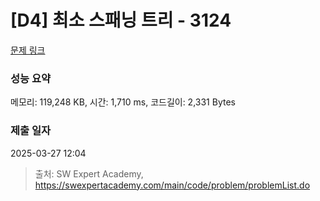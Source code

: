# [D4] 최소 스패닝 트리 - 3124 

[문제 링크](https://swexpertacademy.com/main/code/problem/problemDetail.do?contestProbId=AV_mSnmKUckDFAWb) 

### 성능 요약

메모리: 119,248 KB, 시간: 1,710 ms, 코드길이: 2,331 Bytes

### 제출 일자

2025-03-27 12:04



> 출처: SW Expert Academy, https://swexpertacademy.com/main/code/problem/problemList.do